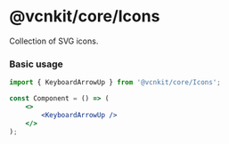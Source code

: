 # @vcnkit/core/Icons

Collection of SVG icons.

### Basic usage

```jsx
import { KeyboardArrowUp } from '@vcnkit/core/Icons';

const Component = () => (
    <>
        <KeyboardArrowUp />
    </>
);
```